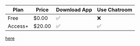 
|Plan    |Price   | Download App    | Use Chatroom   |
|-----   |-----   |-------          | ------------   |
|Free    |$0.00   |✅                 |❌             |
|Access+ |$20.00  |✅                 |✅             |


[here](https://artofproblemsolving.com/alcumus/problem)
